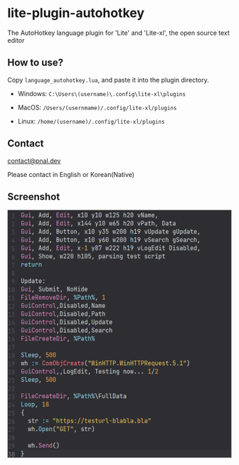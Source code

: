 # lite-plugin-autohotkey

The AutoHotkey language plugin for 'Lite' and 'Lite-xl', the open source text editor


## How to use?

Copy `language_autohotkey.lua`, and paste it into the plugin directory.

- Windows: `C:\Users\(username)\.config\lite-xl\plugins`

- MacOS: `/Users/(usernmame)/.config/lite-xl/plugins`

- Linux: `/home/(username)/.config/lite-xl/plugins`


## Contact

<contact@pnal.dev>

Please contact in English or Korean(Native)


## Screenshot

![screenshot](/screenshot.png)
